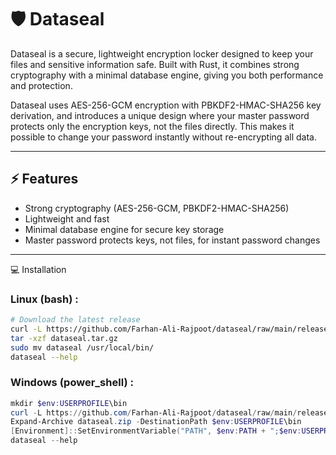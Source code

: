 # 🛡️ Dataseal

Dataseal is a secure, lightweight encryption locker designed to keep your files and sensitive information safe.
Built with Rust, it combines strong cryptography with a minimal database engine, giving you both performance and protection.

Dataseal uses AES-256-GCM encryption with PBKDF2-HMAC-SHA256 key derivation, and introduces a unique design where your master password protects only the encryption keys, not the files directly. This makes it possible to change your password instantly without re-encrypting all data.

---

## ⚡ Features
- Strong cryptography (AES-256-GCM, PBKDF2-HMAC-SHA256)
- Lightweight and fast
- Minimal database engine for secure key storage
- Master password protects keys, not files, for instant password changes

---

💻 Installation

### Linux (bash) : 
```bash
# Download the latest release
curl -L https://github.com/Farhan-Ali-Rajpoot/dataseal/raw/main/release/latest/download/dataseal-linux-x86_64-0.1.0.tar.gz -o dataseal.tar.gz
tar -xzf dataseal.tar.gz
sudo mv dataseal /usr/local/bin/
dataseal --help

```
### Windows (power_shell)  :
```powershell
mkdir $env:USERPROFILE\bin
curl -L https://github.com/Farhan-Ali-Rajpoot/dataseal/raw/main/release/latest/download/dataseal-windows-x86_64-0.1.0.zip -o dataseal.zip
Expand-Archive dataseal.zip -DestinationPath $env:USERPROFILE\bin
[Environment]::SetEnvironmentVariable("PATH", $env:PATH + ";$env:USERPROFILE\bin", [EnvironmentVariableTarget]::User)
dataseal --help
```
